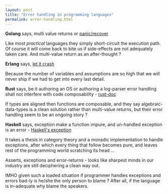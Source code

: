```yaml
---
layout: post
title: "Error handling in programming languages"
permalink: error-handling.html
---
```


**Golang** says, multi value returns or
[panic/recover](http://blog.golang.org/error-handling-and-go)

Like most _practical_ languages they simply short-circuit
the execution path. Of course it will come back to bite us
if side-effects are not adequately taken care. And multi-value
return as an after-thought ?

**Erlang** says, [let it crash](http://c2.com/cgi/wiki?LetItCrash)

Because the number of variables and assumptions are
so high that we will never ship if we had to get into
every last detail.

**Rust** says, be it authoring an OS or authoring a log-parser
error handling shall not interfere with code
composability - [rust-doc](https://doc.rust-lang.org/book/error-handling.html)

If types are aligned then functions are composable, and
they say algebraic-data-types is a clean solution rather
than multi-value returns, but their error handling seem
to be an ongoing story ?

**Haskell** says, exception make a function impure, and
un-handled exception is an error -
[Haskell's exception](https://wiki.haskell.org/Exception)

It takes a thesis in category theory and a monadic
implementation to handle exceptions, after which
every thing that follow becomes pure, and
leaves rest of the programming world
scratching its head …

Asserts, exceptions and error-returns - looks like
sharpest minds in our industry are still deciphering
a clean way out.

IMHO given such a loaded situation if programmer handles
exceptions and errors bad-ly is he/she the only person
to blame ? After all, if the language is in-adequate why
blame the speakers.
